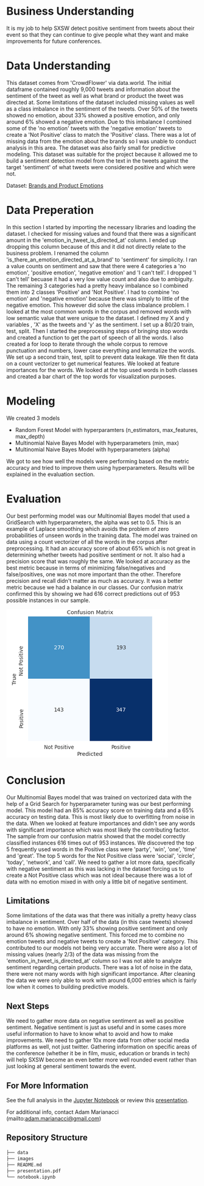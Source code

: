 # Business Understanding

It is my job to help SXSW detect positive sentiment from tweets about their event so that they can continue to give people what they want and make improvements for future conferences.

# Data Understanding

This dataset comes from 'CrowdFlower' via data.world. The initial dataframe contained roughly 9,000 tweets and information about the sentiment of the tweet as well as what brand or product the tweet was directed at. Some limitations of the dataset included missing values as well as a class imbalance in the sentiment of the tweets. Over 50% of the tweets showed no emotion, about 33% showed a positive emotion, and only around 6% showed a negative emotion. Due to this imbalance I combined some of the 'no emotion' tweets with the 'negative emotion' tweets to create a 'Not Positive' class to match the 'Positive' class. There was a lot of missing data from the emotion about the brands so I was unable to conduct analysis in this area. The dataset was also fairly small for predictive modeling. This dataset was suitable for the project because it allowed me to build a sentiment detection model from the text in the tweets against the target 'sentiment' of what tweets were considered positive and which were not.


Dataset: [Brands and Product Emotions](https://data.world/crowdflower/brands-and-product-emotions)

# Data Preperation

In this section I started by importing the necessary libraries and loading the dataset. I checked for missing values and found that there was a significant amount in the 'emotion_in_tweet_is_directed_at' column. I ended up dropping this column because of this and it did not directly relate to the business problem. I renamed the column 'is_there_an_emotion_directed_at_a_brand' to 'sentiment' for simplicity. I ran a value counts on sentiment and saw that there were 4 categories a 'no emotion', 'positive emotion', 'negative emotion' and 'I can't tell'. I dropped 'I can't tell' becuase it had a very low value count and also due to ambiguity. The remaining 3 categories had a pretty heavy imbalance so I combined them into 2 classes 'Positive' and 'Not Positive'. I had to combine 'no emotion' and 'negative emotion' because there was simply to little of the negative emotion. This however did solve the class imbalance problem. I looked at the most common words in the corpus and removed words with low semantic value that were unique to the dataset. I defined my X and y variables , 'X' as the tweets and 'y' as the sentiment. I set up a 80/20 train, test, split. Then I started the preprocessing steps of bringing stop words and created a function to get the part of speech of all the words. I also created a for loop to iterate through the whole corpus to remove punctuation and numbers, lower case everything and lemmatize the words. We set up a second train, test, split to prevent data leakage. We then fit data on a count vectorizer to get numerical features. We looked at feature importances for the words. We looked at the top used words in both classes and created a bar chart of the top words for visualization purposes. 



# Modeling

We created 3 models

- Random Forest Model with hyperparamters (n_estimators, max_features, max_depth)
- Multinomial Naive Bayes Model with hyperparameters (min, max)
- Multinomial Naive Bayes Model with hyperparameters (alpha)

We got to see how well the models were performing based on the metric accuracy and tried to improve them using hyperparameters. Results will be explained in the evaluation section.

# Evaluation

Our best performing model was our Multinomial Bayes model that used a GridSearch with hyperparameters, the alpha was set to 0.5. This is an example of Laplace smoothing which avoids the problem of zero probabilities of unseen words in the training data. The model was trained on data using a count vectorizer of all the words in the corpus after preprocessing. It had an accuracy score of about 65% which is not great in determining whether tweets had positive sentiment or not. It also had a precision score that was roughly the same. We looked at accuracy as the best metric because in terms of minimizing false/negatives and false/positives, one was not more important than the other. Therefore precision and recall didn't matter as much as accuracy. It was a better metric because we had a balance in our classes. Our confusion matrix confirmed this by showing we had 616 correct predictions out of 953 possible instances in our sample.

![confusionmatrix](images/confusionmatrix.png)


# Conclusion

Our Multinomial Bayes model that was trained on vectorized data with the help of a Grid Search for hyperparameter tuning was our best performing model. This model had an 85% accuracy score on training data and a 65% accuracy on testing data. This is most likely due to overfitting from noise in the data. When we looked at feature importances and didn't see any words with significant importance which was most likely the contributing factor. The sample from our confusion matrix showed that the model correctly classified instances 616 times out of 953 instances. We discovered the top 5 frequently used words in the Positive class were 'party', 'win', 'one', 'time' and 'great'. The top 5 words for the Not Positive class were 'social', 'circle', 'today', 'network', and 'call'. We need to gather a lot more data, specifically with negative sentiment as this was lacking in the dataset forcing us to create a Not Positive class which was not ideal because there was a lot of data with no emotion mixed in with only a little bit of negative sentiment.

## Limitations

Some limitations of the data was that there was initially a pretty heavy class imbalance in sentiment. Over half of the data (in this case tweets) showed to have no emotion. With only 33% showing positive sentiment and only around 6% showing negative sentiment. This forced me to combine no emotion tweets and negative tweets to create a 'Not Positive' category. This contributed to our models not being very accurrate. There were also a lot of missing values (nearly 2/3) of the data was missing from the 'emotion_in_tweet_is_directed_at' column so I was not able to analyze sentiment regarding certain products. There was a lot of noise in the data, there were not many words with high significant importance. After cleaning the data we were only able to work with around 6,000 entries which is fairly low when it comes to building predictive models. 

## Next Steps

We need to gather more data on negative sentiment as well as positive sentiment. Negative sentiment is just as useful and in some cases more useful information to have to know what to avoid and how to make improvements. We need to gather 10x more data from other social media platforms as well, not just twitter. Gathering information on specific areas of the conference (whether it be in film, music, education or brands in tech) will help SXSW become an even better more well rounded event rather than just looking at general sentiment towards the event.

## For More Information


See the full analysis in the [Jupyter Notebook]() or review this [presentation]().

For additional info, contact Adam Marianacci (mailto:adam.marianacci@gmail.com)


## Repository Structure

```
├── data
├── images
├── README.md
├── presentation.pdf
└── notebook.ipynb
```